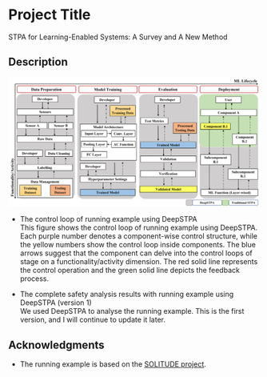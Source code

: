 # Project Title

STPA for Learning-Enabled Systems: A Survey and A New Method

## Description

![Image text](https://raw.githubusercontent.com/YiQi0318/DeepSTPA/main/IMG-folder/ftp.png)

* The control loop of running example using DeepSTPA  
This figure shows the control loop of running example using DeepSTPA. Each purple number denotes a component-wise control structure, 
while the yellow numbers show the control loop inside components. 
The blue arrows suggest that the component can delve into the control loops of stage on a functionality/activity dimension. 
The red solid line represents the control operation and the green solid line depicts the feedback process.

* The complete safety analysis results with running example using DeepSTPA (version 1)  
We used DeepSTPA to analyse the running example. This is the first version, and I will continue to update it later.

## Acknowledgments

* The running example is based on the [SOLITUDE project](https://github.com/Solitude-SAMR/UWV_RAM).
